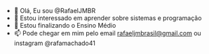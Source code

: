 - 👋 Olá, Eu sou @RafaelJMBR
- 👀 Estou interessado em aprender sobre sistemas e programação 
- 🌱 Estou finalizando o Ensino Médio
- 📫 Pode chegar em mim pelo email rafaeljmbrasil@gmail.com ou instagram @rafamachado41

<!---
RafaelJMBR/RafaelJMBR is a ✨ special ✨ repository because its `README.md` (this file) appears on your GitHub profile.
You can click the Preview link to take a look at your changes.
--->
